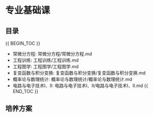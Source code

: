# 专业基础课

## 目录

{{ BEGIN_TOC }}
- 常微分方程: 常微分方程/常微分方程.md
- 工程训练: 工程训练/工程训练.md
- 工程图学: 工程图学/工程图学.md
- 复变函数与积分变换: 复变函数与积分变换/复变函数与积分变换.md
- 概率论与数理统计: 概率论与数理统计/概率论与数理统计.md
- 电路与电子技术I、II: 电路与电子技术I、II/电路与电子技术I、II.md
{{ END_TOC }}

## 培养方案